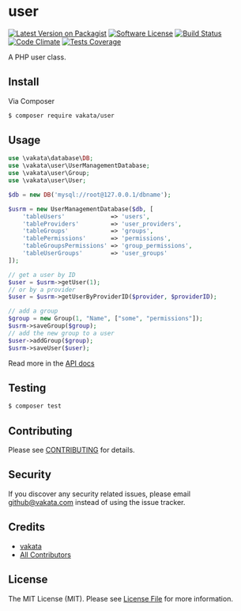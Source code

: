 # user

[![Latest Version on Packagist][ico-version]][link-packagist]
[![Software License][ico-license]](LICENSE.md)
[![Build Status][ico-travis]][link-travis]
[![Code Climate][ico-cc]][link-cc]
[![Tests Coverage][ico-cc-coverage]][link-cc]

A PHP user class.

## Install

Via Composer

``` bash
$ composer require vakata/user
```

## Usage

``` php
use \vakata\database\DB;
use \vakata\user\UserManagementDatabase;
use \vakata\user\Group;
use \vakata\user\User;

$db = new DB('mysql://root@127.0.0.1/dbname');

$usrm = new UserManagementDatabase($db, [
    'tableUsers'             => 'users',
    'tableProviders'         => 'user_providers',
    'tableGroups'            => 'groups',
    'tablePermissions'       => 'permissions',
    'tableGroupsPermissions' => 'group_permissions',
    'tableUserGroups'        => 'user_groups'
]);

// get a user by ID
$user = $usrm->getUser(1);
// or by a provider
$user = $usrm->getUserByProviderID($provider, $providerID);

// add a group
$group = new Group(1, "Name", ["some", "permissions"]);
$usrm->saveGroup($group);
// add the new group to a user
$user->addGroup($group);
$usrm->saveUser($user);
```

Read more in the [API docs](docs/README.md)

## Testing

``` bash
$ composer test
```


## Contributing

Please see [CONTRIBUTING](CONTRIBUTING.md) for details.

## Security

If you discover any security related issues, please email github@vakata.com instead of using the issue tracker.

## Credits

- [vakata][link-author]
- [All Contributors][link-contributors]

## License

The MIT License (MIT). Please see [License File](LICENSE.md) for more information. 

[ico-version]: https://img.shields.io/packagist/v/vakata/user.svg?style=flat-square
[ico-license]: https://img.shields.io/badge/license-MIT-brightgreen.svg?style=flat-square
[ico-travis]: https://img.shields.io/travis/vakata/user/master.svg?style=flat-square
[ico-scrutinizer]: https://img.shields.io/scrutinizer/coverage/g/vakata/user.svg?style=flat-square
[ico-code-quality]: https://img.shields.io/scrutinizer/g/vakata/user.svg?style=flat-square
[ico-downloads]: https://img.shields.io/packagist/dt/vakata/user.svg?style=flat-square
[ico-cc]: https://img.shields.io/codeclimate/github/vakata/user.svg?style=flat-square
[ico-cc-coverage]: https://img.shields.io/codeclimate/coverage/github/vakata/user.svg?style=flat-square

[link-packagist]: https://packagist.org/packages/vakata/user
[link-travis]: https://travis-ci.org/vakata/user
[link-scrutinizer]: https://scrutinizer-ci.com/g/vakata/user/code-structure
[link-code-quality]: https://scrutinizer-ci.com/g/vakata/user
[link-downloads]: https://packagist.org/packages/vakata/user
[link-author]: https://github.com/vakata
[link-contributors]: ../../contributors
[link-cc]: https://codeclimate.com/github/vakata/user

